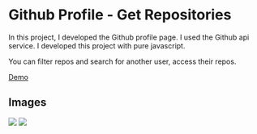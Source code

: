 # Github Profile - Get Repositories

In this project, I developed the Github profile page. I used the Github api service. I developed this project with pure javascript.

You can filter repos and search for another user, access their repos.

[Demo](https://github-profile-repository.vercel.app)

## Images

<img src="https://github.com/mucahit-sahin/githubProfileRepository-vanillaJS/blob/master/img/image1.gif">

<img src="https://github.com/mucahit-sahin/githubProfileRepository-vanillaJS/blob/master/img/img2.png" >
